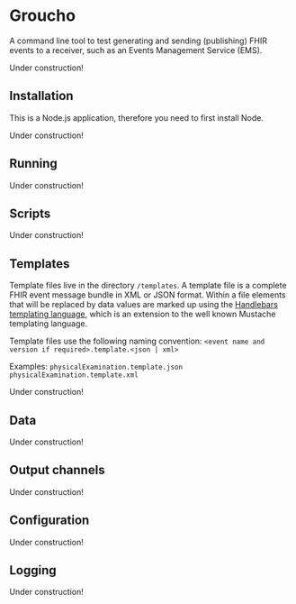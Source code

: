 # Groucho
A command line tool to test generating and sending (publishing) FHIR events to a receiver, such as an Events Management Service (EMS).

Under construction!

## Installation
This is a Node.js application, therefore you need to first install Node.

Under construction!

## Running
Under construction!

## Scripts
Under construction!

## Templates
Template files live in the directory `/templates`. A template file is a complete FHIR event message bundle in XML or JSON format. Within a file elements that will be replaced by data values
are marked up using the [Handlebars templating language](http://handlebarsjs.com/), which is an extension to the well known Mustache templating language.

Template files use the following naming convention: `<event name and version if required>.template.<json | xml>`

Examples: `physicalExamination.template.json   physicalExamination.template.xml`

Under construction!

## Data
Under construction!

## Output channels
Under construction!

## Configuration
Under construction!

## Logging
Under construction!
